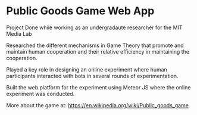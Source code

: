 # Public Goods Game Web App

Project Done while working as an undergradaute researcher for the MIT Media Lab

Researched the different mechanisms in Game Theory that promote and maintain human cooperation and their relative efficiency in maintaining the cooperation.

Played a key role in designing an online experiment where human participants interacted with bots in several rounds of experimentation.

Built the web platform for the experiment using Meteor JS where the online experiment was conducted.


More about the game at: https://en.wikipedia.org/wiki/Public_goods_game
